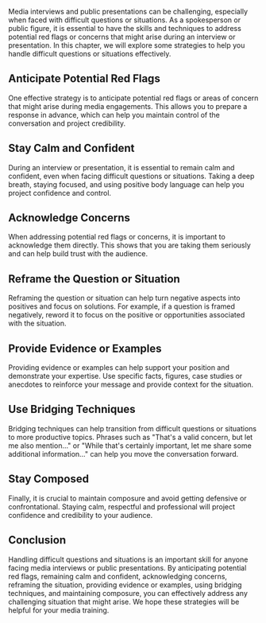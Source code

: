 
Media interviews and public presentations can be challenging, especially when faced with difficult questions or situations. As a spokesperson or public figure, it is essential to have the skills and techniques to address potential red flags or concerns that might arise during an interview or presentation. In this chapter, we will explore some strategies to help you handle difficult questions or situations effectively.

Anticipate Potential Red Flags
------------------------------

One effective strategy is to anticipate potential red flags or areas of concern that might arise during media engagements. This allows you to prepare a response in advance, which can help you maintain control of the conversation and project credibility.

Stay Calm and Confident
-----------------------

During an interview or presentation, it is essential to remain calm and confident, even when facing difficult questions or situations. Taking a deep breath, staying focused, and using positive body language can help you project confidence and control.

Acknowledge Concerns
--------------------

When addressing potential red flags or concerns, it is important to acknowledge them directly. This shows that you are taking them seriously and can help build trust with the audience.

Reframe the Question or Situation
---------------------------------

Reframing the question or situation can help turn negative aspects into positives and focus on solutions. For example, if a question is framed negatively, reword it to focus on the positive or opportunities associated with the situation.

Provide Evidence or Examples
----------------------------

Providing evidence or examples can help support your position and demonstrate your expertise. Use specific facts, figures, case studies or anecdotes to reinforce your message and provide context for the situation.

Use Bridging Techniques
-----------------------

Bridging techniques can help transition from difficult questions or situations to more productive topics. Phrases such as "That's a valid concern, but let me also mention..." or "While that's certainly important, let me share some additional information..." can help you move the conversation forward.

Stay Composed
-------------

Finally, it is crucial to maintain composure and avoid getting defensive or confrontational. Staying calm, respectful and professional will project confidence and credibility to your audience.

Conclusion
----------

Handling difficult questions and situations is an important skill for anyone facing media interviews or public presentations. By anticipating potential red flags, remaining calm and confident, acknowledging concerns, reframing the situation, providing evidence or examples, using bridging techniques, and maintaining composure, you can effectively address any challenging situation that might arise. We hope these strategies will be helpful for your media training.
